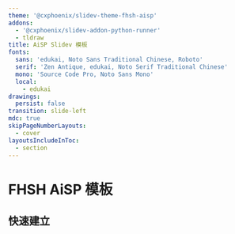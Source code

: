 ```yaml
---
theme: '@cxphoenix/slidev-theme-fhsh-aisp'
addons:
  - '@cxphoenix/slidev-addon-python-runner'
  - tldraw
title: AiSP Slidev 模板
fonts:
  sans: 'edukai, Noto Sans Traditional Chinese, Roboto'
  serif: 'Zen Antique, edukai, Noto Serif Traditional Chinese'
  mono: 'Source Code Pro, Noto Sans Mono'
  local:
    - edukai
drawings:
  persist: false
transition: slide-left
mdc: true
skipPageNumberLayouts:
  - cover
layoutsIncludeInToc:
  - section
---
```


# FHSH AiSP 模板

## 快速建立
